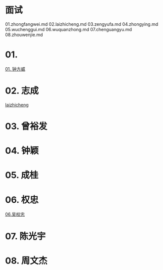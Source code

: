 # 面试


01.zhongfangwei.md
02.laizhicheng.md
03.zengyufa.md
04.zhongying.md
05.wuchenggui.md
06.wuquanzhong.md
07.chenguangyu.md
08.zhouwenjie.md




# 01.

 [01. 钟方威](./01zhongfangwei.md)







# 02. 志成

[laizhicheng](./laizhicheng.md)




# 03. 曾裕发



# 04. 钟颖






# 05. 成桂





# 06. 权忠

[06.吴权忠](./06.wuquanzhong.md)


# 07. 陈光宇


# 08. 周文杰
